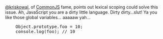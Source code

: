 [@kriskowal](http://twitter.com/kriskowal), of [CommonJS](http://commonjs.org) fame, points out lexical scoping could solve this issue. Ah, JavaScript you are a dirty little language. Dirty dirty…slut! Ya you like those global variables… aaaaaw yah…

<pre lang="javascript">
    Object.prototype.foo = 10;
    console.log(foo); // 10
</pre>
